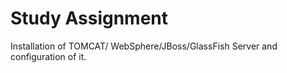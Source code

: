 # Study Assignment

Installation of TOMCAT/ WebSphere/JBoss/GlassFish Server and configuration of
it.
